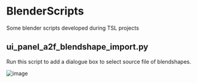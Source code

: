 # BlenderScripts
Some blender scripts developed during TSL projects

## ui_panel_a2f_blendshape_import.py

Run this script to add a dialogue box to select source file of blendshapes.

![image](https://user-images.githubusercontent.com/88033/219680185-d0aa6cfb-5b38-4197-93d9-47b08788eeb2.png)
